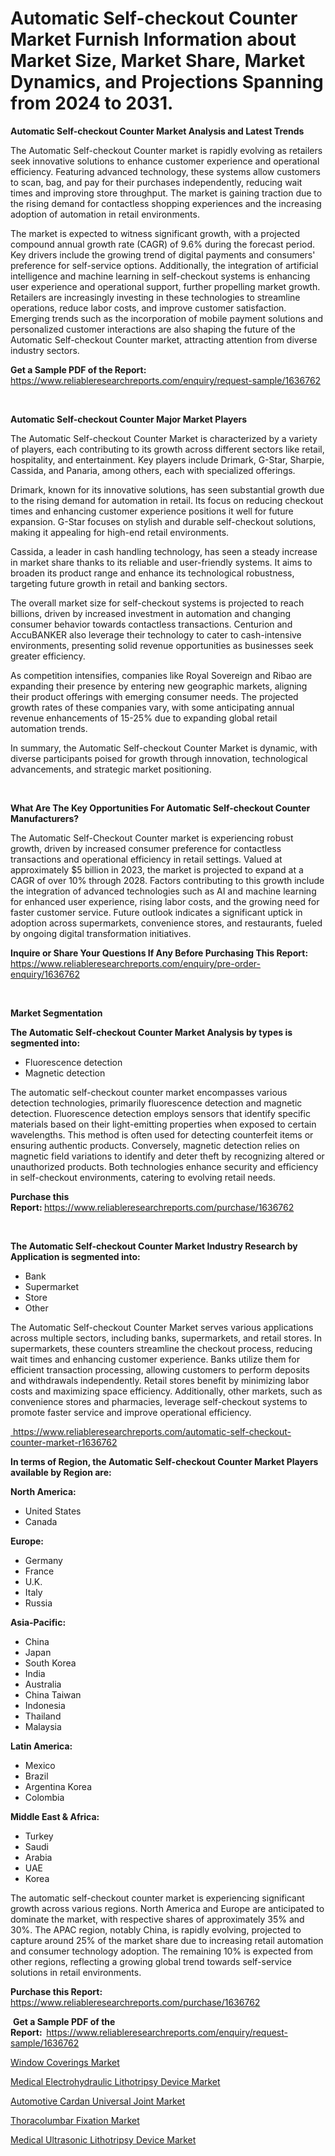 <p><h1>Automatic Self-checkout Counter Market Furnish Information about Market Size, Market Share, Market Dynamics, and Projections Spanning from 2024 to 2031.</h1></p><p><strong>Automatic Self-checkout Counter Market Analysis and Latest Trends</strong></p>
<p><p>The Automatic Self-checkout Counter market is rapidly evolving as retailers seek innovative solutions to enhance customer experience and operational efficiency. Featuring advanced technology, these systems allow customers to scan, bag, and pay for their purchases independently, reducing wait times and improving store throughput. The market is gaining traction due to the rising demand for contactless shopping experiences and the increasing adoption of automation in retail environments.</p><p>The market is expected to witness significant growth, with a projected compound annual growth rate (CAGR) of 9.6% during the forecast period. Key drivers include the growing trend of digital payments and consumers' preference for self-service options. Additionally, the integration of artificial intelligence and machine learning in self-checkout systems is enhancing user experience and operational support, further propelling market growth. Retailers are increasingly investing in these technologies to streamline operations, reduce labor costs, and improve customer satisfaction. Emerging trends such as the incorporation of mobile payment solutions and personalized customer interactions are also shaping the future of the Automatic Self-checkout Counter market, attracting attention from diverse industry sectors.</p></p>
<p><strong>Get a Sample PDF of the Report:&nbsp;</strong> <a href="https://www.reliableresearchreports.com/enquiry/request-sample/1636762">https://www.reliableresearchreports.com/enquiry/request-sample/1636762</a></p>
<p>&nbsp;</p>
<p><strong>Automatic Self-checkout Counter Major Market Players</strong></p>
<p><p>The Automatic Self-checkout Counter Market is characterized by a variety of players, each contributing to its growth across different sectors like retail, hospitality, and entertainment. Key players include Drimark, G-Star, Sharpie, Cassida, and Panaria, among others, each with specialized offerings.</p><p>Drimark, known for its innovative solutions, has seen substantial growth due to the rising demand for automation in retail. Its focus on reducing checkout times and enhancing customer experience positions it well for future expansion. G-Star focuses on stylish and durable self-checkout solutions, making it appealing for high-end retail environments.</p><p>Cassida, a leader in cash handling technology, has seen a steady increase in market share thanks to its reliable and user-friendly systems. It aims to broaden its product range and enhance its technological robustness, targeting future growth in retail and banking sectors. </p><p>The overall market size for self-checkout systems is projected to reach billions, driven by increased investment in automation and changing consumer behavior towards contactless transactions. Centurion and AccuBANKER also leverage their technology to cater to cash-intensive environments, presenting solid revenue opportunities as businesses seek greater efficiency.</p><p>As competition intensifies, companies like Royal Sovereign and Ribao are expanding their presence by entering new geographic markets, aligning their product offerings with emerging consumer needs. The projected growth rates of these companies vary, with some anticipating annual revenue enhancements of 15-25% due to expanding global retail automation trends.</p><p>In summary, the Automatic Self-checkout Counter Market is dynamic, with diverse participants poised for growth through innovation, technological advancements, and strategic market positioning.</p></p>
<p>&nbsp;</p>
<p><strong>What Are The Key Opportunities For Automatic Self-checkout Counter Manufacturers?</strong></p>
<p><p>The Automatic Self-Checkout Counter market is experiencing robust growth, driven by increased consumer preference for contactless transactions and operational efficiency in retail settings. Valued at approximately $5 billion in 2023, the market is projected to expand at a CAGR of over 10% through 2028. Factors contributing to this growth include the integration of advanced technologies such as AI and machine learning for enhanced user experience, rising labor costs, and the growing need for faster customer service. Future outlook indicates a significant uptick in adoption across supermarkets, convenience stores, and restaurants, fueled by ongoing digital transformation initiatives.</p></p>
<p><strong>Inquire or Share Your Questions If Any Before Purchasing This Report:</strong> <a href="https://www.reliableresearchreports.com/enquiry/pre-order-enquiry/1636762">https://www.reliableresearchreports.com/enquiry/pre-order-enquiry/1636762</a></p>
<p>&nbsp;</p>
<p><strong>Market Segmentation</strong></p>
<p><strong>The Automatic Self-checkout Counter Market Analysis by types is segmented into:</strong></p>
<p><ul><li>Fluorescence detection</li><li>Magnetic detection</li></ul></p>
<p><p>The automatic self-checkout counter market encompasses various detection technologies, primarily fluorescence detection and magnetic detection. Fluorescence detection employs sensors that identify specific materials based on their light-emitting properties when exposed to certain wavelengths. This method is often used for detecting counterfeit items or ensuring authentic products. Conversely, magnetic detection relies on magnetic field variations to identify and deter theft by recognizing altered or unauthorized products. Both technologies enhance security and efficiency in self-checkout environments, catering to evolving retail needs.</p></p>
<p><strong>Purchase this Report:&nbsp;</strong><a href="https://www.reliableresearchreports.com/purchase/1636762">https://www.reliableresearchreports.com/purchase/1636762</a></p>
<p>&nbsp;</p>
<p><strong>The Automatic Self-checkout Counter Market Industry Research by Application is segmented into:</strong></p>
<p><ul><li>Bank</li><li>Supermarket</li><li>Store</li><li>Other</li></ul></p>
<p><p>The Automatic Self-checkout Counter Market serves various applications across multiple sectors, including banks, supermarkets, and retail stores. In supermarkets, these counters streamline the checkout process, reducing wait times and enhancing customer experience. Banks utilize them for efficient transaction processing, allowing customers to perform deposits and withdrawals independently. Retail stores benefit by minimizing labor costs and maximizing space efficiency. Additionally, other markets, such as convenience stores and pharmacies, leverage self-checkout systems to promote faster service and improve operational efficiency.</p></p>
<p><a href="https://www.reliableresearchreports.com/automatic-self-checkout-counter-market-r1636762">&nbsp;https://www.reliableresearchreports.com/automatic-self-checkout-counter-market-r1636762</a></p>
<p><strong>In terms of Region, the Automatic Self-checkout Counter Market Players available by Region are:</strong></p>
<p>
    <p> <strong> North America: </strong>
        <ul>
            <li>United States</li>
            <li>Canada</li>
        </ul>
        </p> 
    <p> <strong> Europe: </strong>
        <ul>
            <li>Germany</li>
            <li>France</li>
            <li>U.K.</li>
            <li>Italy</li>
            <li>Russia</li>
        </ul>
        </p> 
    <p> <strong> Asia-Pacific: </strong>
        <ul>
            <li>China</li>
            <li>Japan</li>
            <li>South Korea</li>
            <li>India</li>
            <li>Australia</li>
            <li>China Taiwan</li>
            <li>Indonesia</li>
            <li>Thailand</li>
            <li>Malaysia</li>
        </ul>
        </p> 
    <p> <strong> Latin America: </strong>
        <ul>
            <li>Mexico</li>
            <li>Brazil</li>
            <li>Argentina Korea</li>
            <li>Colombia</li>
        </ul>
        </p> 
    <p> <strong> Middle East & Africa: </strong>
        <ul>
            <li>Turkey</li>
            <li>Saudi</li>
            <li>Arabia</li>
            <li>UAE</li>
            <li>Korea</li>
        </ul>
    </p>
    </p>
<p><p>The automatic self-checkout counter market is experiencing significant growth across various regions. North America and Europe are anticipated to dominate the market, with respective shares of approximately 35% and 30%. The APAC region, notably China, is rapidly evolving, projected to capture around 25% of the market share due to increasing retail automation and consumer technology adoption. The remaining 10% is expected from other regions, reflecting a growing global trend towards self-service solutions in retail environments.</p></p>
<p><strong>Purchase this Report: </strong><a href="https://www.reliableresearchreports.com/purchase/1636762">https://www.reliableresearchreports.com/purchase/1636762</a></p>
<p>&nbsp;<strong>Get a Sample PDF of the Report:&nbsp;&nbsp;</strong><a href="https://www.reliableresearchreports.com/enquiry/request-sample/1636762">https://www.reliableresearchreports.com/enquiry/request-sample/1636762</a></p>
<p><strong></strong></p>
<p><p><a href="https://issuu.com/reportprime-2/docs/window-coverings-market-size-2030.p_e48ed80c4c7002">Window Coverings Market</a></p><p><a href="https://github.com/bmorecock/Market-Research-Report-List-5/blob/main/medical-electrohydraulic-lithotripsy-device-market.md">Medical Electrohydraulic Lithotripsy Device Market</a></p><p><a href="https://medium.com/@gabrielblanda5656/automotive-cardan-universal-joint-market-share-size-trends-industry-analysis-report-by-type-by-662d4cf7975e?postPublishedType=repub">Automotive Cardan Universal Joint Market</a></p><p><a href="https://www.linkedin.com/pulse/thoracolumbar-fixation-market-evolution-global-trends-6txcc">Thoracolumbar Fixation Market</a></p><p><a href="https://github.com/AshrafKhan865/Market-Research-Report-List-1/blob/main/medical-ultrasonic-lithotripsy-device-market.md">Medical Ultrasonic Lithotripsy Device Market</a></p></p>